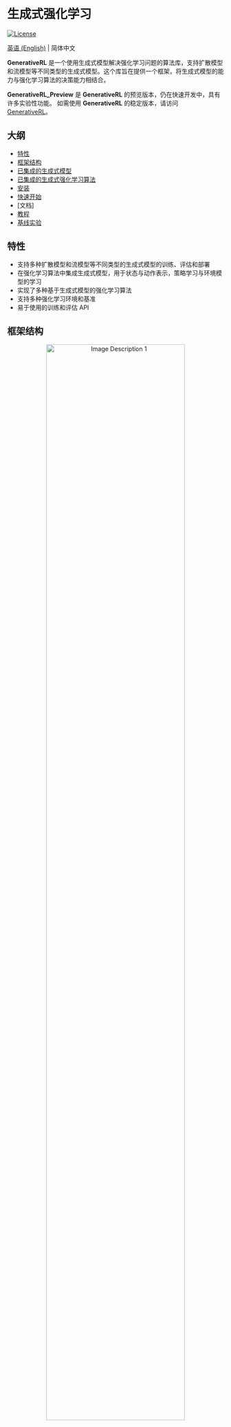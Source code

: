 # 生成式强化学习
    
[![License](https://img.shields.io/badge/License-Apache%202.0-blue.svg)](https://opensource.org/licenses/Apache-2.0)

[英语 (English)](https://github.com/zjowowen/GenerativeRL_Preview/blob/main/README.md) | 简体中文

**GenerativeRL** 是一个使用生成式模型解决强化学习问题的算法库，支持扩散模型和流模型等不同类型的生成式模型。这个库旨在提供一个框架，将生成式模型的能力与强化学习算法的决策能力相结合。

**GenerativeRL_Preview** 是 **GenerativeRL** 的预览版本，仍在快速开发中，具有许多实验性功能。
如需使用 **GenerativeRL** 的稳定版本，请访问 [GenerativeRL](https://github.com/opendilab/GenerativeRL)。

## 大纲

- [特性](#特性)
- [框架结构](#框架结构)
- [已集成的生成式模型](#已集成的生成式模型)
- [已集成的生成式强化学习算法](#已集成的生成式强化学习算法)
- [安装](#安装)
- [快速开始](#快速开始)
- [文档]
- [教程](#教程)
- [基线实验](#基线实验)

## 特性

- 支持多种扩散模型和流模型等不同类型的生成式模型的训练、评估和部署
- 在强化学习算法中集成生成式模型，用于状态与动作表示，策略学习与环境模型的学习
- 实现了多种基于生成式模型的强化学习算法
- 支持多种强化学习环境和基准
- 易于使用的训练和评估 API

## 框架结构

<p align="center">
  <img src="assets/framework.png" alt="Image Description 1" width="80%" height="auto" style="margin: 0 1%;">
</p>

## 已集成的生成式模型

|                                                                                     | [Score Matching](https://ieeexplore.ieee.org/document/6795935) | [Flow Matching](https://arxiv.org/abs/2210.02747) |
|-------------------------------------------------------------------------------------| -------------------------------------------------------------- | ------------------------------------------------- |
| **扩散模型**   [![Open In Colab](https://colab.research.google.com/assets/colab-badge.svg)](https://colab.research.google.com/drive/18yHUAmcMh_7xq2U6TBCtcLKX2y4YvNyk)    |               |               |
| [Linear VP SDE](https://arxiv.org/abs/2011.13456)                                   | ✔                                                              | ✔                                                |
| [Generalized VP SDE](https://arxiv.org/abs/2209.15571)                              | ✔                                                              | ✔                                                |
| [Linear SDE](https://arxiv.org/abs/2206.00364)                                      | ✔                                                              | ✔                                                |
| **流模型**    [![Open In Colab](https://colab.research.google.com/assets/colab-badge.svg)](https://colab.research.google.com/drive/1vrxREVXKsSbnsv9G2CnKPVvrbFZleElI)    |               |                |
| [Independent Conditional Flow Matching](https://arxiv.org/abs/2302.00482)           | 🚫                                                             | ✔                                                 |
| [Optimal Transport Conditional Flow Matching](https://arxiv.org/abs/2302.00482)     | 🚫                                                             | ✔                                                 |

## 已集成的生成式强化学习算法

| 算法/模型                                           | 扩散模型                                                                                                                                                               | 流模型                  |
|---------------------------------------------------- | --------------------------------------------------------------------------------------------------------------------------------------------------------------------- | ---------------------- |
| [QGPO](https://arxiv.org/abs/2304.12824)            | ✔                                                                                                                                                                    |  🚫                   |
| [SRPO](https://arxiv.org/abs/2310.07297)            | ✔                                                                                                                                                                    |  🚫                   |
| GMPO                                                | ✔  [![Open In Colab](https://colab.research.google.com/assets/colab-badge.svg)](https://colab.research.google.com/drive/1A79ueOdLvTfrytjOPyfxb6zSKXi1aePv)           | ✔                     |
| GMPG                                                | ✔  [![Open In Colab](https://colab.research.google.com/assets/colab-badge.svg)](https://colab.research.google.com/drive/1hhMvQsrV-mruvpSCpmnsOxmCb6bMPOBq)           | ✔                     |

## 安装

请从源码安装：

```bash
git clone https://github.com/zjowowen/GenerativeRL_Preview.git
cd GenerativeRL_Preview
pip install -e .
```

或者你可以使用 Docker 镜像：
```bash
docker pull zjowowen/grl:torch2.3.0-cuda12.1-cudnn8-runtime
docker run -it --rm --gpus all zjowowen/grl:torch2.3.0-cuda12.1-cudnn8-runtime /bin/bash
```

## 启动

这是一个在 [LunarLanderContinuous-v2](https://www.gymlibrary.dev/environments/box2d/lunar_lander/) 环境中训练 Q-guided policy optimization (QGPO) 的扩散模型的示例。

安装所需依赖：
```bash
pip install 'gym[box2d]==0.23.1'
```

数据集可以从 [这里](https://drive.google.com/file/d/1YnT-Oeu9LPKuS_ZqNc5kol_pMlJ1DwyG/view?usp=drive_link) 下载，请将其置于工作路径下，并命名为 `data.npz`。

GenerativeRL 使用 WandB 记录训练日志。在使用时会要求你联网登录账号，你可以通过以下方式禁用它：
```bash
wandb offline
```

```python
import gym

from grl.algorithms.qgpo import QGPOAlgorithm
from grl.datasets import QGPOCustomizedDataset
from grl.utils.log import log
from grl_pipelines.diffusion_model.configurations.lunarlander_continuous_qgpo import config

def qgpo_pipeline(config):
    qgpo = QGPOAlgorithm(config, dataset=QGPOCustomizedDataset(numpy_data_path="./data.npz", action_augment_num=config.train.parameter.action_augment_num))
    qgpo.train()

    agent = qgpo.deploy()
    env = gym.make(config.deploy.env.env_id)
    observation = env.reset()
    for _ in range(config.deploy.num_deploy_steps):
        env.render()
        observation, reward, done, _ = env.step(agent.act(observation))

if __name__ == '__main__':
    log.info("config: \n{}".format(config))
    qgpo_pipeline(config)
```

更多详细示例和文档，请参考 GenerativeRL 文档。

## 文档

我们正在努力完善 GenerativeRL 的文档。详见于 [文档](https://zjowowen.github.io/GenerativeRL_Preview/)。

## 教程

我们提供了一些案例教程，用于帮助你更好地了解 GenerativeRL。详见于 [tutorials](https://github.com/zjowowen/GenerativeRL_Preview/tree/main/grl_pipelines/tutorials)。

## 基线实验

我们提供了一些基线实验，用于评估生成式强化学习算法的性能。详见于 [benchmark](https://github.com/zjowowen/GenerativeRL_Preview/tree/main/grl_pipelines/benchmark)。

## 开源支持

我们欢迎所有对 GenerativeRL 的贡献和支持！请参考 [开源贡献指南](CONTRIBUTING.md)。

## 开源协议

GenerativeRL 开源协议为 Apache License 2.0。更多信息和文档，请参考 [开源协议](LICENSE)。
